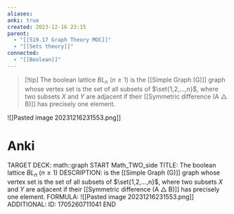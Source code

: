```yaml
---
aliases: 
anki: true
created: 2023-12-16 23:15
parent:
  - "[[519.17 Graph Theory MOC]]"
  - "[[Sets theory]]"
connected:
  - "[[Boolean]]"
---
```


> [!tip] The boolean lattice $BL_n$ ($n ≥ 1$) 
is the [[Simple Graph (G)]] graph whose vertex set is the set of all subsets of $\set{1,2,...,n}$, where two subsets $X$ and $Y$ are adjacent if their [[Symmetric difference (A △ B)]] has precisely one element.

![[Pasted image 20231216231553.png]]



# Anki
TARGET DECK: math::graph
START
Math_TWO_side
TITLE: The boolean lattice $BL_n$ ($n ≥ 1$) 
DESCRIPTION: is the [[Simple Graph (G)]] graph whose vertex set is the set of all subsets of $\set{1,2,...,n}$, where two subsets $X$ and $Y$ are adjacent if their [[Symmetric difference (A △ B)]] has precisely one element.
FORMULA: ![[Pasted image 20231216231553.png]]
ADDITIONAL:
ID: 1705260711041
END









